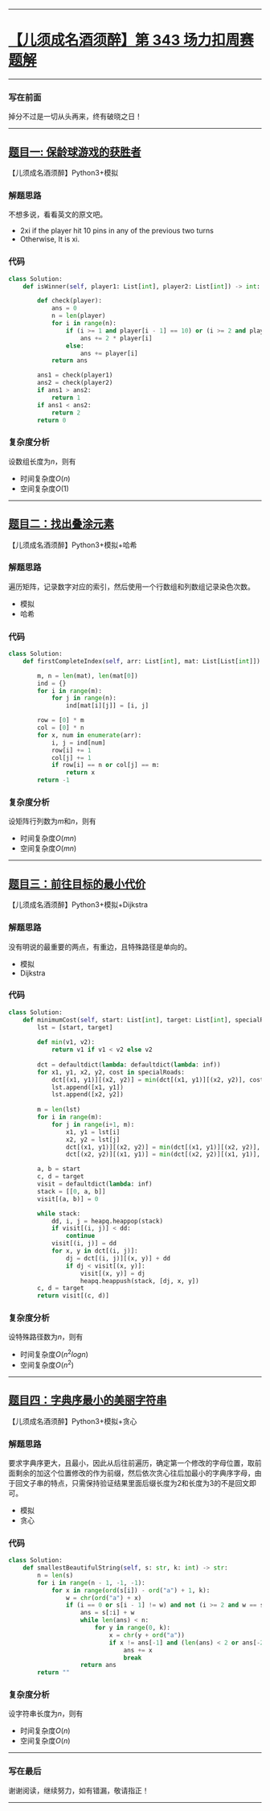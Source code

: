 

***

# [【儿须成名酒须醉】第 343 场力扣周赛题解]

***

### 写在前面
掉分不过是一切从头再来，终有破晓之日！

[【儿须成名酒须醉】第 343 场力扣周赛题解]: https://leetcode.cn/contest/weekly-contest-343/
***    
## [题目一: 保龄球游戏的获胜者]
[题目一: 保龄球游戏的获胜者]: https://leetcode.cn/contest/weekly-contest-343/problems/determine-the-winner-of-a-bowling-game/

【儿须成名酒须醉】Python3+模拟
### 解题思路
不想多说，看看英文的原文吧。
- 2xi if the player hit 10 pins in any of the previous two turns
- Otherwise, It is xi.

### 代码
```python
class Solution:
    def isWinner(self, player1: List[int], player2: List[int]) -> int:

        def check(player):
            ans = 0
            n = len(player)
            for i in range(n):
                if (i >= 1 and player[i - 1] == 10) or (i >= 2 and player[i - 2] == 10):
                    ans += 2 * player[i]
                else:
                    ans += player[i]
            return ans

        ans1 = check(player1)
        ans2 = check(player2)
        if ans1 > ans2:
            return 1
        if ans1 < ans2:
            return 2
        return 0
```
### 复杂度分析
设数组长度为$n$，则有
- 时间复杂度$O(n)$
- 空间复杂度$O(1)$

***

## [题目二：找出叠涂元素]

[题目二：找出叠涂元素]: https://leetcode.cn/contest/weekly-contest-343/problems/first-completely-painted-row-or-column/

【儿须成名酒须醉】Python3+模拟+哈希
### 解题思路
遍历矩阵，记录数字对应的索引，然后使用一个行数组和列数组记录染色次数。
- 模拟
- 哈希
### 代码
```python
class Solution:
    def firstCompleteIndex(self, arr: List[int], mat: List[List[int]]) -> int:

        m, n = len(mat), len(mat[0])
        ind = {}
        for i in range(m):
            for j in range(n):
                ind[mat[i][j]] = [i, j]

        row = [0] * m
        col = [0] * n
        for x, num in enumerate(arr):
            i, j = ind[num]
            row[i] += 1
            col[j] += 1
            if row[i] == n or col[j] == m:
                return x
        return -1
```
### 复杂度分析
设矩阵行列数为$m$和$n$，则有
- 时间复杂度$O(mn)$
- 空间复杂度$O(mn)$


***
## [题目三：前往目标的最小代价]

[题目三：前往目标的最小代价]: https://leetcode.cn/contest/weekly-contest-343/problems/minimum-cost-of-a-path-with-special-roads/
【儿须成名酒须醉】Python3+模拟+Dijkstra
### 解题思路
没有明说的最重要的两点，有重边，且特殊路径是单向的。
- 模拟
- Dijkstra
### 代码
```python
class Solution:
    def minimumCost(self, start: List[int], target: List[int], specialRoads: List[List[int]]) -> int:
        lst = [start, target]
        
        def min(v1, v2):
            return v1 if v1 < v2 else v2
        
        dct = defaultdict(lambda: defaultdict(lambda: inf))
        for x1, y1, x2, y2, cost in specialRoads:
            dct[(x1, y1)][(x2, y2)] = min(dct[(x1, y1)][(x2, y2)], cost)
            lst.append([x1, y1])
            lst.append([x2, y2])
            
        m = len(lst)
        for i in range(m):
            for j in range(i+1, m):
                x1, y1 = lst[i]
                x2, y2 = lst[j]
                dct[(x1, y1)][(x2, y2)] = min(dct[(x1, y1)][(x2, y2)], abs(y1 - y2) + abs(x1 - x2))
                dct[(x2, y2)][(x1, y1)] = min(dct[(x2, y2)][(x1, y1)], abs(y1 - y2) + abs(x1 - x2))

        a, b = start
        c, d = target
        visit = defaultdict(lambda: inf)
        stack = [[0, a, b]]
        visit[(a, b)] = 0

        while stack:
            dd, i, j = heapq.heappop(stack)
            if visit[(i, j)] < dd:
                continue
            visit[(i, j)] = dd
            for x, y in dct[(i, j)]:
                dj = dct[(i, j)][(x, y)] + dd
                if dj < visit[(x, y)]:
                    visit[(x, y)] = dj
                    heapq.heappush(stack, [dj, x, y])
        c, d = target
        return visit[(c, d)]
```
### 复杂度分析
设特殊路径数为$n$，则有
- 时间复杂度$O(n^2logn)$
- 空间复杂度$O(n^2)$

***
## [题目四：字典序最小的美丽字符串]

[题目四：字典序最小的美丽字符串]: https://leetcode.cn/contest/weekly-contest-343/problems/lexicographically-smallest-beautiful-string/
【儿须成名酒须醉】Python3+模拟+贪心
### 解题思路
要求字典序更大，且最小，因此从后往前遍历，确定第一个修改的字母位置，取前面剩余的加这个位置修改的作为前缀，然后依次贪心往后加最小的字典序字母，由于回文子串的特点，只需保持验证结果里面后缀长度为2和长度为3的不是回文即可。
- 模拟
- 贪心

### 代码
```python
class Solution:
    def smallestBeautifulString(self, s: str, k: int) -> str:
        n = len(s)
        for i in range(n - 1, -1, -1):
            for x in range(ord(s[i]) - ord("a") + 1, k):
                w = chr(ord("a") + x)
                if (i == 0 or s[i - 1] != w) and not (i >= 2 and w == s[i - 2]):
                    ans = s[:i] + w
                    while len(ans) < n:
                        for y in range(0, k):
                            x = chr(y + ord("a"))
                            if x != ans[-1] and (len(ans) < 2 or ans[-2] != x):
                                ans += x
                                break
                    return ans
        return ""
```


### 复杂度分析
设字符串长度为$n$，则有
- 时间复杂度$O(n)$
- 空间复杂度$O(n)$
***

### 写在最后
谢谢阅读，继续努力，如有错漏，敬请指正！
***
